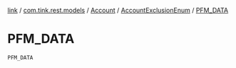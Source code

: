 [link](../../../index.md) / [com.tink.rest.models](../../index.md) / [Account](../index.md) / [AccountExclusionEnum](index.md) / [PFM_DATA](./-p-f-m_-d-a-t-a.md)

# PFM_DATA

`PFM_DATA`